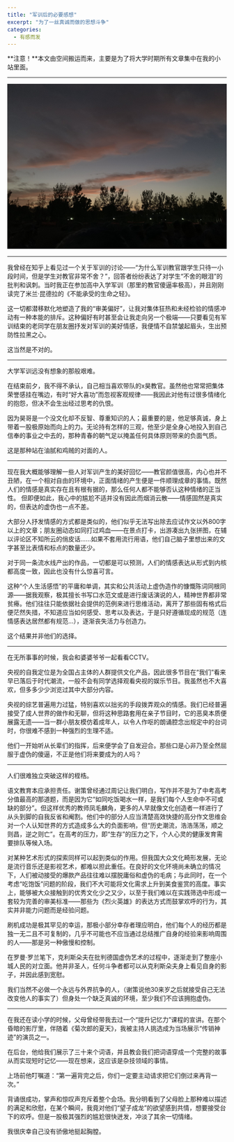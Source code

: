 ```yaml
---
title: "军训后的必要感想"
excerpt: "为了一丝真诚而做的思想斗争"
categories:
  - 有感而发
---
```

**注意！**本文由空间搬运而来，主要是为了将大学时期所有文章集中在我的小站里面。

---

![](/assets/images/2.jpg)

---


   我曾经在知乎上看见过一个关于军训的讨论——“为什么军训教官跟学生只待一小段时间，但是学生对教官非常不舍？”，回答者纷纷表达了对学生“不舍的眼泪”的批判和讽刺。当时我正在参加高中入学军训（那里的教官傻逼率极高），并且刚刚读完了米兰·昆德拉的《不能承受的生命之轻》。

   这一切都潜移默化地塑造了我的“审美偏好”，让我对集体狂热和未经检验的情感冲动有一种本能的排斥。这种偏好有时甚至会让我走向另一个极端——只要看见有军训结束的老同学在朋友圈抒发对军训的美好情感，我便情不自禁皱起眉头，生出预防性拉黑之心。

   这当然是不对的。

 ---


   大学军训远没有想象的那般艰难。

   在结束前夕，我不得不承认，自己相当喜欢带队的x昊教官。虽然他也常常把集体荣誉感挂在嘴边，有时“好大喜功”而忽视客观规律——我因此对他有过很多情绪化的抱怨，但决不会生出经过思考的仇恨。

   因为昊哥是一个没文化却不反智、尊重知识的人；最重要的是，他足够真诚，身上带着一股极原始而向上的力。无论持有怎样的三观，他至少是全身心地投入到自己信奉的事业之中去的，那种青春的朝气足以掩盖任何具体原则带来的负面气质。

   这是那种站在油腻和鸡贼的对面的人。

   ---

   现在我大概能够理解一些人对军训产生的美好回忆——教官颜值很高，内心也并不丑陋，在一个相对自由的环境中，正面情绪的产生便是一件顺理成章的事情。既然人们的情感是真实存在且有根有据的，那么任何人都不能够否认这种情绪的正当性。
   但即便如此，我心中的尴尬不适并没有因此而烟消云散——情感固然是真实的，但表达的虚伪也一点不差。

   大部分人抒发情感的方式都是类似的，他们似乎无法写出除去应试作文以外800字以上的文章；朋友圈动态如同打过鸡血——在景点打卡，出游凑出九张拼图，在辅以评论区不知所云的俏皮话......如果不套用流行用语，他们自己脑子里想出来的文字甚至比表情和标点的数量还少。

   对于同一条流水线产出的作品，一切都是可以预测，人们的情感表达从形式到内核都高度一致，因此也没有什么惊喜可言。

   这种“个人生活感悟”的平庸和单调，其实和公共活动上虚伪造作的慷慨陈词同根同源——据我观察，极其擅长书写口水范文或是进行废话演说的人，精神世界都非常贫瘠。他们往往只能依据社会提供的范例来进行思维活动，离开了那些固有格式后便茫然失措，不知道应当如何感受、思考以及表达，于是只好遵循现成的规范（连情感表达居然都有规范...），逐渐丧失活力与创造力。

   这个结果并非他们的选择。

---

   在无所事事的时候，我会和婆婆爷爷一起看看CCTV。

   央视的自我定位是为全国占主体的人群提供文化产品，因此很多节目在“我们”看来早已落后于时代潮流，一般不会有同学选择观看央视的娱乐节目。我虽然也不大喜欢，但多多少少浏览过其中大部分内容。

   央视的综艺普遍用力过猛，特别喜欢以拙劣的手段拨弄观众的情感。我们已经普遍接受了成人世界的做作和无聊，但将这种思路套用在亲子节目时，它的恶臭本质便展露无遗——当一群小朋友模仿着成年人，以令人作呕的朗诵腔念出规定中的台词时，你很难不感到一种强烈的生理不适。

   他们一开始听从长辈们的指挥，后来便学会了自发迎合。那些口是心非乃至全然屈服于虚伪的傻逼，不正是他们将来要成为的人吗？

   ---

   人们很难独立突破这样的桎梏。

   语文教育本应承担责任。谢策曾经通过周记让我们明白，写作并不是为了中考高考分值最高的那道题，而是因为它“如同吃饭喝水一样，是我们每个人生命中不可或缺的部分”。但这样优秀的教师凤毛麟角，更多的人早就像文化创造者一样进行了从头到脚的自我反省和阉割。他们中的部分人应当清楚高效快捷的高分作文思维会对一个人认知世界的方式造成多么大的负面影响，但“历史潮流，浩浩荡荡，顺之则昌，逆之则亡”。在高考的压力，即“生存”的压力之下，个人心灵的健康发育需要排队等候入场。

   对某种艺术形式的探索同样可以起到类似的作用。但我国大众文化畸形发展，无论是流行音乐还是影视艺术，都难以担此重任。在良好的文化环境尚未确立的情况下，人们被动接受的爆款产品往往难以摆脱庸俗和虚伪的毛病；与此同时，在一个考虑“吃饱饭”问题的阶段，我们不大可能将文化需求上升到美食鉴赏的高度。事实上，能够被大众接触到的优秀文化少之又少，以至于我们难以在实践筛选中形成一套较为完善的审美标准——那些为《烈火英雄》的表达方式而鼓掌欢呼的行为，其实并非能力问题而是经验问题。

   刷机成功是极其罕见的幸运，那极小部分幸存者理应明白，他们每个人的经历都是独一无二且不可复制的，几乎不可能也不应当通过总结推广自身的经验来影响周围的人——那是另一种傲慢和控制。

   在罗曼·罗兰笔下，克利斯朵夫在批判德国虚伪艺术的过程中，逐渐走到了整座小城人民的对立面。他并非圣人，任何斗争者都可以从克利斯朵夫身上看见自身的影子，并因此感到宽慰。

   我们当然不必做一个永远与外界抗争的人，（谢策说他30来岁之后就接受自己无法改变他人的事实了）但身处一个缺乏真诚的环境，至少我们不应该拥抱虚伪。

---

   在我还在读小学的时候，父母曾经带我去过一个“提升记忆力”课程的宣讲。在那个昏暗的影厅里，伴随着《菊次郎的夏天》，我被主持人挑选成为当场展示“传销神迹”的演员之一。

   在后台，他给我们展示了三十来个词语，并且教会我们把词语穿成一个完整的故事从而实现短时记忆——现在想来，这应该是杂技领域的事情。

   上场前他叮嘱道：“第一遍背完之后，你们一定要主动请求把它们倒过来再背一次。”

   背诵很成功，掌声和惊叹声充斥着整个会场。我分明看到了父母脸上那种难以描述的满足和欣慰，在某个瞬间，我竟对他们“望子成龙”的欲望感到共情，想要接受台下的欢呼。但是一股极其强烈的尴尬很快迸发，冲淡了其余一切情绪。

   我很庆幸自己没有骄傲地挺起胸膛。
